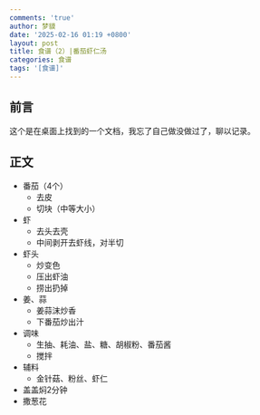 ```yaml
---
comments: 'true'
author: 梦貘
date: '2025-02-16 01:19 +0800'
layout: post
title: 食谱（2）|番茄虾仁汤
categories: 食谱
tags: '[食谱]'
---
```


## 前言

这个是在桌面上找到的一个文档，我忘了自己做没做过了，聊以记录。

## 正文

- 番茄（4个）
  - 去皮
  - 切块（中等大小）
- 虾
  - 去头去壳
  - 中间剥开去虾线，对半切
- 虾头
  - 炒变色
  - 压出虾油
  - 捞出扔掉
- 姜、蒜
  - 姜蒜沫炒香
  - 下番茄炒出汁
- 调味
  - 生抽、耗油、盐、糖、胡椒粉、番茄酱
  - 搅拌
- 辅料
  - 金针菇、粉丝、虾仁
- 盖盖焖2分钟
- 撒葱花